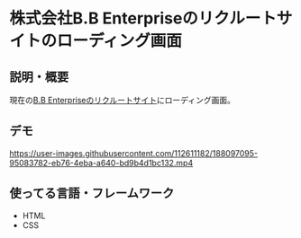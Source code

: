 # 株式会社B.B Enterpriseのリクルートサイトのローディング画面

## 説明・概要

現在の[B.B Enterpriseのリクルートサイト](https://recruit.bbenterprise.jp/)にローディング画面。

## デモ
https://user-images.githubusercontent.com/112611182/188097095-95083782-eb76-4eba-a640-bd9b4d1bc132.mp4


## 使ってる言語・フレームワーク

* HTML
* CSS
